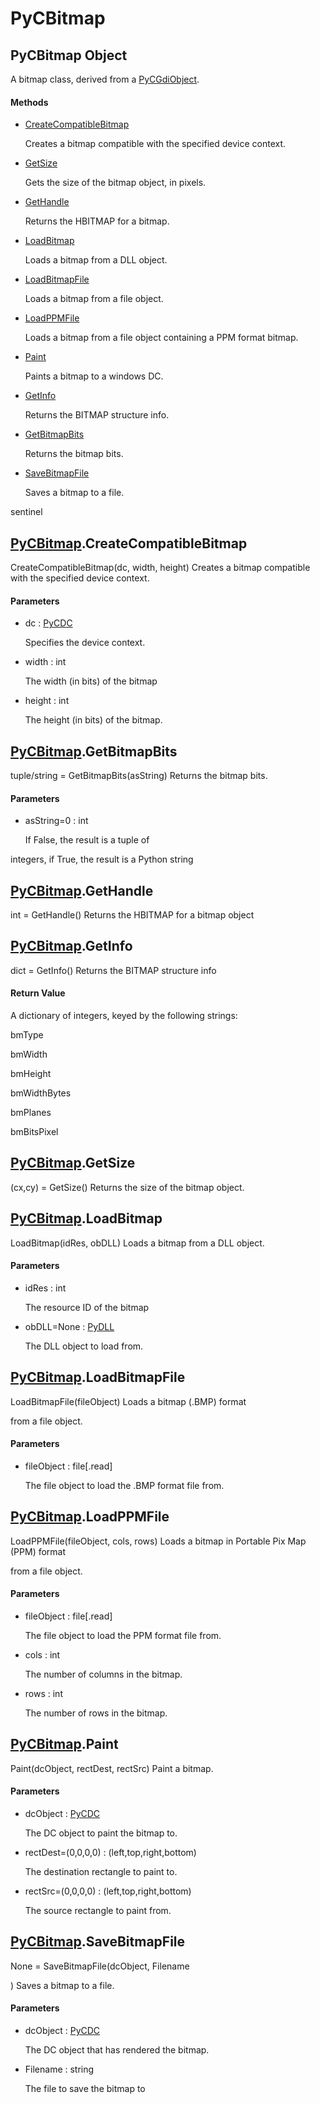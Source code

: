 # PyCBitmap


## PyCBitmap Object

A bitmap class, derived from a [PyCGdiObject](PyCGdiObject.md)\.

#### Methods

  - [CreateCompatibleBitmap](PyCBitmap.md#pycbitmapcreatecompatiblebitmap)

    Creates a bitmap compatible with the specified device context\.&nbsp;

  - [GetSize](PyCBitmap.md#pycbitmapgetsize)

    Gets the size of the bitmap object, in pixels\.&nbsp;

  - [GetHandle](PyCBitmap.md#pycbitmapgethandle)

    Returns the HBITMAP for a bitmap\.&nbsp;

  - [LoadBitmap](PyCBitmap.md#pycbitmaploadbitmap)

    Loads a bitmap from a DLL object\.&nbsp;

  - [LoadBitmapFile](PyCBitmap.md#pycbitmaploadbitmapfile)

    Loads a bitmap from a file object\.&nbsp;

  - [LoadPPMFile](PyCBitmap.md#pycbitmaploadppmfile)

    Loads a bitmap from a file object containing a PPM format bitmap\.&nbsp;

  - [Paint](PyCBitmap.md#pycbitmappaint)

    Paints a bitmap to a windows DC\.&nbsp;

  - [GetInfo](PyCBitmap.md#pycbitmapgetinfo)

    Returns the BITMAP structure info\.&nbsp;

  - [GetBitmapBits](PyCBitmap.md#pycbitmapgetbitmapbits)

    Returns the bitmap bits\.&nbsp;

  - [SaveBitmapFile](PyCBitmap.md#pycbitmapsavebitmapfile)

    Saves a bitmap to a file\. 

sentinel&nbsp;


## [PyCBitmap](PyCBitmap.md#pycbitmap)\.CreateCompatibleBitmap

CreateCompatibleBitmap\(dc, width, height\)
Creates a bitmap compatible with the specified device context\.

#### Parameters

  - dc : [PyCDC](PyCDC.md)

    Specifies the device context\.

  - width : int

    The width \(in bits\) of the bitmap

  - height : int

    The height \(in bits\) of the bitmap\.


## [PyCBitmap](PyCBitmap.md#pycbitmap)\.GetBitmapBits

tuple/string = GetBitmapBits\(asString\)
Returns the bitmap bits\.

#### Parameters

  - asString=0 : int

    If False, the result is a tuple of 

integers, if True, the result is a Python string


## [PyCBitmap](PyCBitmap.md#pycbitmap)\.GetHandle

int = GetHandle\(\)
Returns the HBITMAP for a bitmap object


## [PyCBitmap](PyCBitmap.md#pycbitmap)\.GetInfo

dict = GetInfo\(\)
Returns the BITMAP structure info

#### Return Value
A dictionary of integers, keyed by the following strings:
 

bmType
 

bmWidth
 

bmHeight
 

bmWidthBytes
 

bmPlanes
 

bmBitsPixel



## [PyCBitmap](PyCBitmap.md#pycbitmap)\.GetSize

\(cx,cy\) = GetSize\(\)
Returns the size of the bitmap object\.


## [PyCBitmap](PyCBitmap.md#pycbitmap)\.LoadBitmap

LoadBitmap\(idRes, obDLL\)
Loads a bitmap from a DLL object\.

#### Parameters

  - idRes : int

    The resource ID of the bitmap

  - obDLL=None : [PyDLL](PyDLL.md)

    The DLL object to load from\.


## [PyCBitmap](PyCBitmap.md#pycbitmap)\.LoadBitmapFile

LoadBitmapFile\(fileObject\)
Loads a bitmap \(\.BMP\) format 

from a file object\.

#### Parameters

  - fileObject : file\[\.read\]

    The file object to load the \.BMP format file from\.


## [PyCBitmap](PyCBitmap.md#pycbitmap)\.LoadPPMFile

LoadPPMFile\(fileObject, cols, rows\)
Loads a bitmap in Portable Pix Map \(PPM\) format 

from a file object\.

#### Parameters

  - fileObject : file\[\.read\]

    The file object to load the PPM format file from\.

  - cols : int

    The number of columns in the bitmap\.

  - rows : int

    The number of rows in the bitmap\.


## [PyCBitmap](PyCBitmap.md#pycbitmap)\.Paint

Paint\(dcObject, rectDest, rectSrc\)
Paint a bitmap\.

#### Parameters

  - dcObject : [PyCDC](PyCDC.md)

    The DC object to paint the bitmap to\.

  - rectDest=\(0,0,0,0\) : \(left,top,right,bottom\)

    The destination rectangle to paint to\.

  - rectSrc=\(0,0,0,0\) : \(left,top,right,bottom\)

    The source rectangle to paint from\.


## [PyCBitmap](PyCBitmap.md#pycbitmap)\.SaveBitmapFile

None = SaveBitmapFile\(dcObject, Filename

\)
Saves a bitmap to a file\.

#### Parameters

  - dcObject : [PyCDC](PyCDC.md)

    The DC object that has rendered the bitmap\.

  - Filename : string

    The file to save the bitmap to